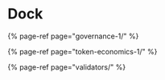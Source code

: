 # Dock

{% page-ref page="governance-1/" %}

{% page-ref page="token-economics-1/" %}

{% page-ref page="validators/" %}





